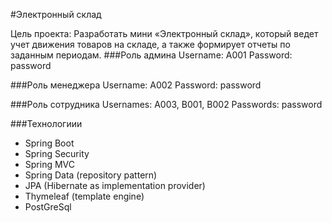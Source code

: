 #Электронный склад

Цель проекта: Разработать мини «Электронный склад», который ведет учет движения товаров на складе, а также формирует отчеты по заданным периодам.
###Роль админа
Username: A001
Password: password

###Роль менеджера
Username: A002
Password: password

###Роль сотрудника
Usernames: A003, B001, B002
Passwords: password

###Технологиии

* Spring Boot
* Spring Security
* Spring MVC
* Spring Data (repository pattern)
* JPA (Hibernate as implementation provider)
* Thymeleaf (template engine)
* PostGreSql


